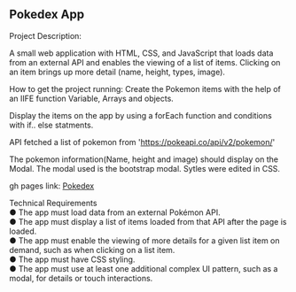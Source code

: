 ## Pokedex App

Project Description:

A small web application with HTML, CSS, and JavaScript that loads data from an external API and enables the viewing of a list of items. Clicking on an item brings up more detail (name, height, types, image).

How to get the project running:
Create the Pokemon items with the help of an IIFE function Variable, Arrays and objects.

Display the items on the app by using a forEach function and conditions with if.. else statments.

API fetched a list of pokemon from 'https://pokeapi.co/api/v2/pokemon/'

The pokemon information(Name, height and image) should display on the Modal. The modal used is the bootstrap modal. Sytles were edited in CSS. 

gh pages link:
[Pokedex](https://joshmou95.github.io/simple-javascript-app/)

Technical Requirements<br>
● The app must load data from an external Pokémon API.<br>
● The app must display a list of items loaded from that API after the page is loaded.<br>
● The app must enable the viewing of more details for a given list item on demand, such as when clicking on a list item.<br>
● The app must have CSS styling.<br>
● The app must use at least one additional complex UI pattern, such as a modal, for details or touch interactions.<br>
